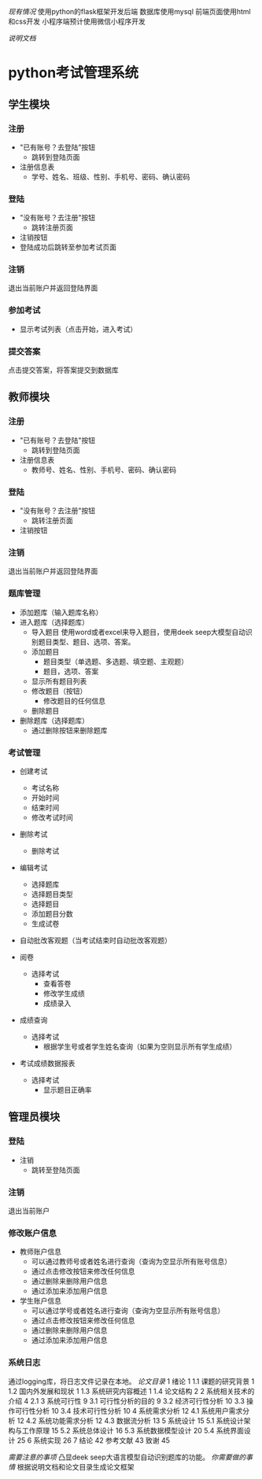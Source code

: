*现有情况*
使用python的flask框架开发后端
数据库使用mysql
前端页面使用html和css开发
小程序端预计使用微信小程序开发

*说明文档*
# python考试管理系统
## 学生模块
### 注册
- "已有账号？去登陆"按钮
    - 跳转到登陆页面
- 注册信息表
    - 学号、姓名、班级、性别、手机号、密码、确认密码
### 登陆
- "没有账号？去注册"按钮
    - 跳转注册页面
- 注销按钮
- 登陆成功后跳转至参加考试页面
### 注销
退出当前账户并返回登陆界面
### 参加考试
- 显示考试列表（点击开始，进入考试）
### 提交答案
点击提交答案，将答案提交到数据库

## 教师模块
### 注册
- "已有账号？去登陆"按钮
    - 跳转到登陆页面
- 注册信息表
    - 教师号、姓名、性别、手机号、密码、确认密码
### 登陆
- "没有账号？去注册"按钮
    - 跳转注册页面
- 注销按钮
### 注销
退出当前账户并返回登陆界面
### 题库管理
- 添加题库（输入题库名称）
- 进入题库（选择题库）
    - 导入题目
    使用word或者excel来导入题目，使用deek seep大模型自动识别题目类型、题目、选项、答案。
    - 添加题目
        - 题目类型（单选题、多选题、填空题、主观题）
        - 题目，选项、答案
    - 显示所有题目列表
    - 修改题目（按钮）
        - 修改题目的任何信息
    - 删除题目
- 删除题库（选择题库）
    - 通过删除按钮来删除题库
### 考试管理
- 创建考试
    - 考试名称
    - 开始时间
    - 结束时间
    - 修改考试时间

- 删除考试
    - 删除考试

- 编辑考试
    - 选择题库
    - 选择题目类型
    - 选择题目
    - 添加题目分数
    - 生成试卷

- 自动批改客观题（当考试结束时自动批改客观题）
- 阅卷
    - 选择考试
        - 查看答卷
        - 修改学生成绩
        - 成绩录入
- 成绩查询
    - 选择考试
        - 根据学生号或者学生姓名查询（如果为空则显示所有学生成绩）

- 考试成绩数据报表
    - 选择考试
        - 显示题目正确率


## 管理员模块
### 登陆
- 注销
    - 跳转至登陆页面
### 注销
退出当前账户
### 修改账户信息
- 教师账户信息
    - 可以通过教师号或者姓名进行查询（查询为空显示所有账号信息）
    - 通过点击修改按钮来修改任何信息
    - 通过删除来删除用户信息
    - 通过添加来添加用户信息
- 学生账户信息
    - 可以通过学号或者姓名进行查询（查询为空显示所有账号信息）
    - 通过点击修改按钮来修改任何信息
    - 通过删除来删除用户信息
    - 通过添加来添加用户信息
### 系统日志
通过logging库，将日志文件记录在本地。
*论文目录*
1 绪论	1
1.1 课题的研究背景	1
1.2 国内外发展和现状	1
1.3 系统研究内容概述	1
1.4 论文结构	2
2 系统相关技术的介绍	4
2.1
3 系统可行性	9
3.1 可行性分析的目的	9
3.2 经济可行性分析	10
3.3 操作可行性分析	10
3.4 技术可行性分析	10
4 系统需求分析	12
4.1 系统用户需求分析	12
4.2 系统功能需求分析	12
4.3 数据流分析	13
5 系统设计	15
5.1 系统设计架构与工作原理	15
5.2 系统总体设计	16
5.3 系统数据模型设计	20
5.4 系统界面设计	25
6 系统实现	26
7 结论	42
参考文献	43
致谢	45


*需要注意的事项*
凸显deek seep大语言模型自动识别题库的功能。
*你需要做的事情*
根据说明文档和论文目录生成论文框架
